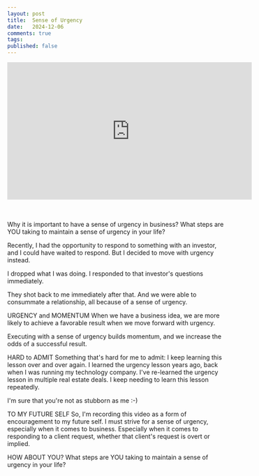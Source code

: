 ```yaml
---
layout: post
title:  Sense of Urgency
date:   2024-12-06
comments: true
tags: 
published: false
---
```


<div class="video-container"> 
<iframe width="560" height="315" src="https://www.youtube.com/embed/FPMGx4RukZ4?si=-X6gMp5X1dOvbVar" title="YouTube video player" frameborder="0" allow="accelerometer; autoplay; clipboard-write; encrypted-media; gyroscope; picture-in-picture; web-share" referrerpolicy="strict-origin-when-cross-origin" allowfullscreen></iframe>
</div>
<br/>&nbsp;

Why it is important to have a sense of urgency in business? 
What steps are YOU taking to maintain a sense of urgency in your life?

Recently, I had the opportunity to respond to something with an investor, and I could have waited to respond. But I decided to move with urgency instead.

I dropped what I was doing. I responded to that investor's questions immediately. 

They shot back to me immediately after that. And we were able to consummate a relationship, all because of a sense of urgency. 

URGENCY and MOMENTUM
When we have a business idea, we are more likely to achieve a favorable result when we move forward with urgency. 

Executing with a sense of urgency builds momentum, and we increase the odds of a successful result. 

HARD to ADMIT
Something that's hard for me to admit: I keep learning this lesson over and over again. I learned the urgency lesson years ago, back when I was running my technology company. I've re-learned the urgency lesson in multiple real estate deals. I keep needing to learn this lesson repeatedly. 

I'm sure that you're not as stubborn as me :-)

TO MY FUTURE SELF
So, I'm recording this video as a form of encouragement to my future self. I must strive for a sense of urgency, especially when it comes to business. Especially when it comes to responding to a client request, whether that client's request is overt or implied. 

HOW ABOUT YOU?
What steps are YOU taking to maintain a sense of urgency in your life?
 
